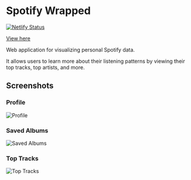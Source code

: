 # Spotify Wrapped

[![Netlify Status](https://api.netlify.com/api/v1/badges/749ffd34-6fc0-4d5b-be64-4ce183c3c0ce/deploy-status)](https://app.netlify.com/sites/k-spotify-wrapped/deploys)

[View here](https://k-spotify-wrapped.netlify.app/)

Web application for visualizing personal Spotify data.

It allows users to learn more about their listening patterns by viewing their top tracks, top artists, and more.

## Screenshots

### Profile

![Profile](https://www.dropbox.com/s/sjoba7pgy73zmco/Screen%20Shot%202022-07-31%20at%208.40.58%20PM.png?raw=1)

### Saved Albums

![Saved Albums](https://www.dropbox.com/s/awryo1ciysfcow2/Screen%20Shot%202022-07-31%20at%208.56.41%20PM.png?raw=1)

### Top Tracks

![Top Tracks](https://www.dropbox.com/s/f7qygebaro0gw27/Screen%20Shot%202022-07-31%20at%208.45.27%20PM.png?raw=1)
